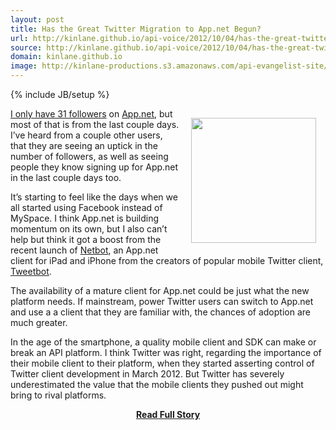 ```yaml
---
layout: post
title: Has the Great Twitter Migration to App.net Begun?
url: http://kinlane.github.io/api-voice/2012/10/04/has-the-great-twitter-migration-to-app.net-begun/
source: http://kinlane.github.io/api-voice/2012/10/04/has-the-great-twitter-migration-to-app.net-begun/
domain: kinlane.github.io
image: http://kinlane-productions.s3.amazonaws.com/api-evangelist-site/blog/Netbot.png
---
```

{% include JB/setup %}<p><p><a href="http://tapbots.com/software/netbot/"><img style="padding: 15px;" src="https://s3.amazonaws.com/kinlane-productions/netbot/Netbot.png" alt="" width="200" align="right" /></a></p>
<p><a href="https://alpha.app.net/kinlane">I only have 31 followers</a> on <a title="App.net" href="http://app.net">App.net</a>, but most of that is from the last couple days.  I&rsquo;ve heard from a couple other users, that they are seeing an uptick in the number of followers, as well as seeing people they know signing up for App.net in the last couple days too.</p>
<p>It&rsquo;s starting to feel like the days when we all started using Facebook instead of MySpace.  I think App.net is building momentum on its own, but I also can&rsquo;t help but think it got a boost from the recent launch of <a href="http://tapbots.com/software/netbot/">Netbot</a>, an App.net client for iPad and iPhone from the creators of popular mobile Twitter client, <a href="http://tapbots.com/software/tweetbot/">Tweetbot</a>.</p>
<p>The availability of a mature client for App.net could be just what the new platform needs.  If mainstream, power Twitter users can switch to App.net and use a a client that they are familiar with, the chances of adoption are much greater.</p>
<p>In the age of the smartphone, a quality mobile client and SDK can make or break an API platform.  I think Twitter was right, regarding the importance of their mobile client to their platform, when they started asserting control of Twitter client development in March 2012. But Twitter has severely underestimated the value that the mobile clients they pushed out might bring to rival platforms.</p></p>
<center><p><a href="http://kinlane.github.io/api-voice/2012/10/04/has-the-great-twitter-migration-to-app.net-begun/" style='padding:25px; font-sze:18px; font-weight: bold;'>Read Full Story</a></p></center>
